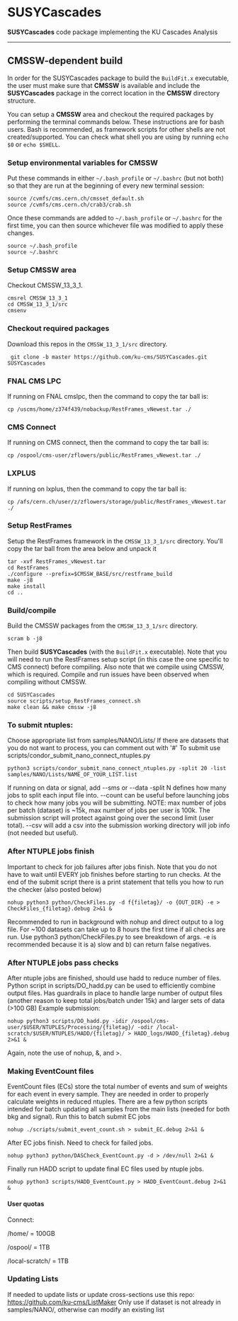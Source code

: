 # SUSYCascades
**SUSYCascades** code package implementing the KU Cascades Analysis

---------------------
CMSSW-dependent build 
---------------------

In order for the SUSYCascades package to build the `BuildFit.x` executable,
the user must make sure that **CMSSW** is available and include the **SUSYCascades** package
in the correct location in the **CMSSW** directory structure.
<!--- You will also need the **CombineHarvester** and **HiggsAnalysis** **CMSSW** packages.
These packages must be included in the **CMSSW** directory structure as:
```
- CMSSW_Z_Y_X
  - src
    - CombineHarvester
    - HiggsAnalysis
    - SUSYCascades
 ```
--->
You can setup a **CMSSW** area and checkout the required packages by performing the terminal commands below. 
These instructions are for bash users.
Bash is recommended, as framework scripts for other shells are not created/supported.
You can check what shell you are using by running `echo $0` or `echo $SHELL`.

### Setup environmental variables for CMSSW
Put these commands in either `~/.bash_profile` or `~/.bashrc` (but not both)
so that they are run at the beginning of every new terminal session:
```
source /cvmfs/cms.cern.ch/cmsset_default.sh
source /cvmfs/cms.cern.ch/crab3/crab.sh
```    
Once these commands are added to `~/.bash_profile` or `~/.bashrc` for the first time,
you can then source whichever file was modified to apply these changes.
```
source ~/.bash_profile
source ~/.bashrc
```

### Setup CMSSW area
Checkout CMSSW_13_3_1.
```
cmsrel CMSSW_13_3_1
cd CMSSW_13_3_1/src
cmsenv
```
    
### Checkout required packages
Download this repos in the `CMSSW_13_3_1/src` directory.
<!--- Use the KU branch of HiggsAnalysis, the connect branch of CombineHarvester, and the master branch of SUSYCascades.
```
 git clone -b KU https://github.com/zflowers/HiggsAnalysis-CombinedLimit.git HiggsAnalysis/CombinedLimit
 git clone -b connect https://github.com/zflowers/CombineHarvester.git CombineHarvester
 git clone -b master https://github.com/ku-cms/SUSYCascades.git SUSYCascades
```
--->
```
 git clone -b master https://github.com/ku-cms/SUSYCascades.git SUSYCascades
```

### FNAL CMS LPC
If running on FNAL cmslpc, then the command to copy the tar ball is:
```
cp /uscms/home/z374f439/nobackup/RestFrames_vNewest.tar ./
```

### CMS Connect
If running on CMS connect, then the command to copy the tar ball is:
```
cp /ospool/cms-user/zflowers/public/RestFrames_vNewest.tar ./
```

### LXPLUS
If running on lxplus, then the command to copy the tar ball is:
```
cp /afs/cern.ch/user/z/zflowers/storage/public/RestFrames_vNewest.tar ./
```

### Setup RestFrames
Setup the RestFrames framework in the `CMSSW_13_3_1/src` directory.
You'll copy the tar ball from the area below and unpack it
```
tar -xvf RestFrames_vNewest.tar
cd RestFrames
./configure --prefix=$CMSSW_BASE/src/restframe_build
make -j8
make install
cd ..
```

### Build/compile
Build the CMSSW packages from the `CMSSW_13_3_1/src` directory.
```
scram b -j8
```
Then build **SUSYCascades** (with the `BuildFit.x` executable).
Note that you will need to run the RestFrames setup script
(in this case the one specific to CMS connect) before compiling.
Also note that we compile using CMSSW, which is required.
Compile and run issues have been observed when compiling without CMSSW.
```
cd SUSYCascades
source scripts/setup_RestFrames_connect.sh
make clean && make cmssw -j8
```
### To submit ntuples:
Choose appropriate list from samples/NANO/Lists/
If there are datasets that you do not want to process, you can comment out with '#'
To submit use scripts/condor_submit_nano_connect_ntuples.py
```
python3 scripts/condor_submit_nano_connect_ntuples.py -split 20 -list samples/NANO/Lists/NAME_OF_YOUR_LIST.list
```
If running on data or signal, add --sms or --data
-split N defines how many jobs to split each input file into.
--count can be useful before launching jobs to check how many jobs you will be submitting.
NOTE: max number of jobs per batch (dataset) is ~15k, max number of jobs per user is 100k.
The submission script will protect against going over the second limit (user total).
--csv will add a csv into the submission working directory will job info (not needed but useful).

### After NTUPLE jobs finish
Important to check for job failures after jobs finish.
Note that you do not have to wait until EVERY job finishes before starting to run checks.
At the end of the submit script there is a print statement that tells you how to run the checker (also posted below)
```
nohup python3 python/CheckFiles.py -d f{filetag}/ -o {OUT_DIR} -e > CheckFiles_{filetag}.debug 2>&1 &
```
Recommended to run in background with nohup and direct output to a log file.
For ~100 datasets can take up to 8 hours the first time if all checks are run.
Use python3 python/CheckFiles.py to see breakdown of args.
-e is recommended because it is a) slow and b) can return false negatives.

### After NTUPLE jobs pass checks
After ntuple jobs are finished, should use hadd to reduce number of files.
Python script in scripts/DO_hadd.py can be used to efficiently combine output files.
Has guardrails in place to handle large number of output files (another reason to keep total jobs/batch under 15k) and larger sets of data (>100 GB)
Example submission:
```
nohup python3 scripts/DO_hadd.py -idir /ospool/cms-user/$USER/NTUPLES/Processing/{filetag}/ -odir /local-scratch/$USER/NTUPLES/HADD/{filetag}/ > HADD_logs/HADD_{filetag}.debug 2>&1 &
```
Again, note the use of nohup, &, and >.

### Making EventCount files
EventCount files (ECs) store the total number of events and sum of weights for each event in every sample.
They are needed in order to properly calculate weights in reduced ntuples.
There are a few python scripts intended for batch updating all samples from the main lists (needed for both bkg and signal).
Run this to batch submit EC jobs
```
nohup ./scripts/submit_event_count.sh > submit_EC.debug 2>&1 &
```
After EC jobs finish. Need to check for failed jobs.
```
nohup python3 python/DASCheck_EventCount.py -d > /dev/null 2>&1 &
```
Finally run HADD script to update final EC files used by ntuple jobs.
```
nohup python3 scripts/HADD_EventCount.py > HADD_EventCount.debug 2>&1 &
```

#### User quotas
Connect:

/home/ = 100GB

/ospool/ = 1TB

/local-scratch/ = 1TB

### Updating Lists
If needed to update lists or update cross-sections use this repo: https://github.com/ku-cms/ListMaker
Only use if dataset is not already in samples/NANO/, otherwise can modify an existing list

<!---
 ### Running combineTool.py on cms connect syntax
 To run text2workspace (T2W):
 Go to the directory with the datacard for a given mass point
 ```
 combineTool.py -M T2W -i datacard.txt -m MASS_Value --job-mode connect -o workspace.root --input-file ../../../FitInput_KUEWKino_2017.root --sub-opts='+ProjectName=cms.org.ku" \n request_memory = 8 GB \n'
 ```
 
 Note that mass value will typically be the name of the directory that the datacard is in (ex: 5000325) and the input file is the path to the output root file from BuildFit.x
 
 To run AsymptoticLimits:
 Go to the directory that was the output of BuildFit.x 
 ```
 combineTool.py -M AsymptoticLimits -d */*/*/datacard.txt --job-mode connect --input-file FitInput_KUEWKino_2017.root --sub-opts='+ProjectName="cms.org.ku" \n request_memory = 8 GB \n'
 ```
 
 To run impacts:
 Go to the directory that the workspace (and datacard) live in
 ```
 combineTool.py -M Impacts -d workspace.root -m MASS_Value --doInitialFit --robustFit 1 --job-mode connect --sub-opts='+ProjectName="cms.org.ku" \n request_memory = 8 GB \n'
 combineTool.py -M Impacts -d workspace.root -m 5000325 --input-file ../ --job-mode connect --sub-opts='+ProjectName="cms.org.ku" \n request_memory = 8 GB \n' 
 ```
 
 Note that the second step only should be ran after the jobs in the first step finish
 The input file is just the entire directory that the workspace lives in
--->

